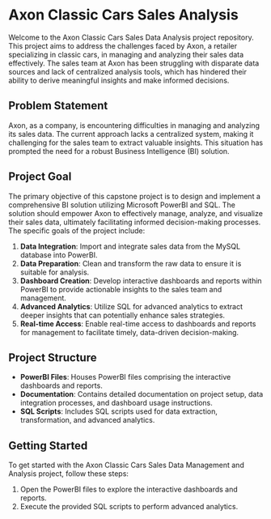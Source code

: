 # Axon Classic Cars Sales Analysis

Welcome to the Axon Classic Cars Sales Data Analysis project repository. This project aims to address the challenges faced by Axon, a retailer specializing in classic cars, in managing and analyzing their sales data effectively. The sales team at Axon has been struggling with disparate data sources and lack of centralized analysis tools, which has hindered their ability to derive meaningful insights and make informed decisions.

## Problem Statement

Axon, as a company, is encountering difficulties in managing and analyzing its sales data. The current approach lacks a centralized system, making it challenging for the sales team to extract valuable insights. This situation has prompted the need for a robust Business Intelligence (BI) solution.

## Project Goal

The primary objective of this capstone project is to design and implement a comprehensive BI solution utilizing Microsoft PowerBI and SQL. The solution should empower Axon to effectively manage, analyze, and visualize their sales data, ultimately facilitating informed decision-making processes. The specific goals of the project include:

1. **Data Integration**: Import and integrate sales data from the MySQL database into PowerBI.
2. **Data Preparation**: Clean and transform the raw data to ensure it is suitable for analysis.
3. **Dashboard Creation**: Develop interactive dashboards and reports within PowerBI to provide actionable insights to the sales team and management.
4. **Advanced Analytics**: Utilize SQL for advanced analytics to extract deeper insights that can potentially enhance sales strategies.
5. **Real-time Access**: Enable real-time access to dashboards and reports for management to facilitate timely, data-driven decision-making.

## Project Structure

- **PowerBI Files**: Houses PowerBI files comprising the interactive dashboards and reports.
- **Documentation**: Contains detailed documentation on project setup, data integration processes, and dashboard usage instructions.
- **SQL Scripts**: Includes SQL scripts used for data extraction, transformation, and advanced analytics.

## Getting Started

To get started with the Axon Classic Cars Sales Data Management and Analysis project, follow these steps:

1. Open the PowerBI files to explore the interactive dashboards and reports.
2. Execute the provided SQL scripts to perform advanced analytics.

